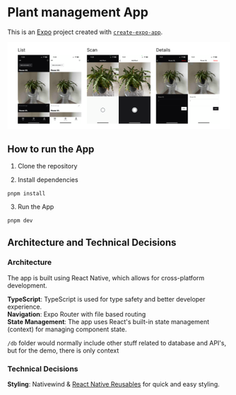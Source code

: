 # Plant management App

This is an [Expo](https://expo.dev) project created with [`create-expo-app`](https://www.npmjs.com/package/create-expo-app).

![image info](./assets/images/assigment-image.PNG)

## How to run the App

1. Clone the repository

2. Install dependencies

```
pnpm install
```

3. Run the App

```
pnpm dev
```

## Architecture and Technical Decisions

### Architecture

The app is built using React Native, which allows for cross-platform development.

**TypeScript**: TypeScript is used for type safety and better developer experience.\
**Navigation**: Expo Router with file based routing\
**State Management**: The app uses React's built-in state management (context) for managing component state.

`/db` folder would normally include other stuff related to database and API's, but for the demo, there is only context

### Technical Decisions

**Styling**: Nativewind & [React Native Reusables](https://rnr-docs.vercel.app/getting-started/introduction/) for quick and easy styling.
